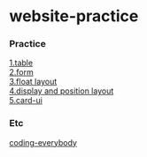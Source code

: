 # website-practice
<h3>Practice</h3>
<a href="https://gitbylee.github.io/website-practice/practice/table.html">1.table</a><br>
<a href="https://gitbylee.github.io/website-practice/practice/form.html">2.form</a><br>
<a href="https://gitbylee.github.io/website-practice/practice/float-layout/index.html">3.float layout</a><br>
<a href="https://gitbylee.github.io/website-practice/practice/display-layout/index.html">4.display and position layout </a><br>
<a href="https://gitbylee.github.io/website-practice/practice/card-ui/card-ui.html">5.card-ui</a><br>



<h3>Etc</h3>
<a href="https://gitbylee.github.io/website-practice/coding-everybody/index.html">coding-everybody</a>
